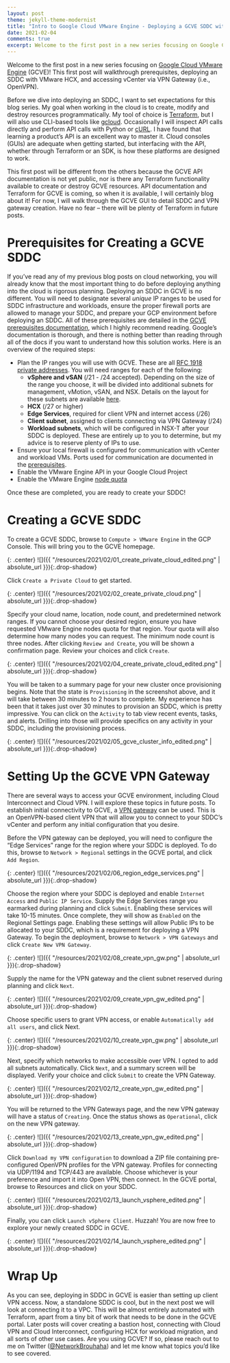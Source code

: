```yaml
---
layout: post
theme: jekyll-theme-modernist
title: "Intro to Google Cloud VMware Engine - Deploying a GCVE SDDC with HCX"
date: 2021-02-04
comments: true
excerpt: Welcome to the first post in a new series focusing on Google Cloud VMware Engine (GCVE)! This first post will walkthrough prerequisites, deploying an SDDC with VMware HCX, and accessing vCenter via VPN Gateway.<p>
---
```


Welcome to the first post in a new series focusing on [Google Cloud VMware Engine](https://cloud.google.com/vmware-engine) (GCVE)! This first post will walkthrough prerequisites, deploying an SDDC with VMware HCX, and accessing vCenter via VPN Gateway (i.e., OpenVPN).

Before we dive into deploying an SDDC, I want to set expectations for this blog series. My goal when working in the cloud is to create, modify and destroy resources programmatically. My tool of choice is [Terraform](https://www.terraform.io/), but I will also use CLI-based tools like [gcloud](https://cloud.google.com/sdk/gcloud). Occasionally I will inspect API calls directly and perform API calls with Python or [cURL](https://github.com/curl/curl). I have found that learning a product’s API is an excellent way to master it. Cloud consoles (GUIs) are adequate when getting started, but interfacing with the API, whether through Terraform or an SDK, is how these platforms are designed to work. 

This first post will be different from the others because the GCVE API documentation is not yet public, nor is there any Terraform functionality available to create or destroy GCVE resources. API documentation and Terraform for GCVE is coming, so when it is available, I will certainly blog about it! For now, I will walk through the GCVE GUI to detail SDDC and VPN gateway creation. Have no fear – there will be plenty of Terraform in future posts.

# Prerequisites for Creating a GCVE SDDC

If you’ve read any of my previous blog posts on cloud networking, you will already know that the most important thing to do before deploying anything into the cloud is rigorous planning. Deploying an SDDC in GCVE is no different. You will need to designate several *unique* IP ranges to be used for SDDC infrastructure and workloads, ensure the proper firewall ports are allowed to manage your SDDC, and prepare your GCP environment before deploying an SDDC. All of these prerequisites are detailed in the [GCVE prerequisites documentation](https://cloud.google.com/vmware-engine/docs/quickstart-prerequisites), which I highly recommend reading. Google’s documentation is thorough, and there is nothing better than reading through all of the docs if you want to understand how this solution works. Here is an overview of the required steps:

* Plan the IP ranges you will use with GCVE. These are all [RFC 1918 private addresses](https://en.wikipedia.org/wiki/Private_network). You will need ranges for each of the following:
    * **vSphere and vSAN** (/21 - /24 accepted). Depending on the size of the range you choose, it will be divided into additional subnets for management, vMotion, vSAN, and NSX. Details on the layout for these subnets are available [here](https://cloud.google.com/vmware-engine/docs/concepts-vlans-subnets#management_network_cidr_range_breakdown).
    * **HCX** (/27 or higher)
    * **Edge Services**, required for client VPN and internet access (/26)
    * **Client subnet**, assigned to clients connecting via VPN Gateway (/24)
    * **Workload subnets**, which will be configured in NSX-T after your SDDC is deployed. These are entirely up to you to determine, but my advice is to reserve plenty of IPs to use.
* Ensure your local firewall is configured for communication with vCenter and workload VMs. Ports used for communication are documented in the [prerequisites](https://cloud.google.com/vmware-engine/docs/quickstart-prerequisites#firewall-port-requirements).
* Enable the VMware Engine API in your Google Cloud Project
* Enable the VMware Engine [node quota](https://cloud.google.com/vmware-engine/quotas)

Once these are completed, you are ready to create your SDDC!

# Creating a GCVE SDDC

To create a GCVE SDDC, browse to `Compute > VMware Engine` in the GCP Console. This will bring you to the GCVE homepage.

{: .center}
![]({{ "/resources/2021/02/01_create_private_cloud_edited.png" | absolute_url }}){:.drop-shadow}

Click `Create a Private Cloud` to get started.

{: .center}
![]({{ "/resources/2021/02/02_create_private_cloud.png" | absolute_url }}){:.drop-shadow}

Specify your cloud name, location, node count, and predetermined network ranges. If you cannot choose your desired region, ensure you have requested VMware Engine nodes quota for that region. Your quota will also determine how many nodes you can request. The minimum node count is three nodes. After clicking `Review and Create`, you will be shown a confirmation page. Review your choices and click `Create`.

{: .center}
![]({{ "/resources/2021/02/04_create_private_cloud_edited.png" | absolute_url }}){:.drop-shadow}

You will be taken to a summary page for your new cluster once provisioning begins. Note that the state is `Provisioning` in the screenshot above, and it will take between 30 minutes to 2 hours to complete. My experience has been that it takes just over 30 minutes to provision an SDDC, which is pretty impressive. You can click on the `Activity` to tab view recent events, tasks, and alerts. Drilling into those will provide specifics on any activity in your SDDC, including the provisioning process. 

{: .center}
![]({{ "/resources/2021/02/05_gcve_cluster_info_edited.png" | absolute_url }}){:.drop-shadow}

# Setting Up the GCVE VPN Gateway

There are several ways to access your GCVE environment, including Cloud Interconnect and Cloud VPN. I will explore these topics in future posts. To establish initial connectivity to GCVE, a [VPN gateway](https://cloud.google.com/vmware-engine/docs/networking/howto-vpn-configure) can be used. This is an OpenVPN-based client VPN that will allow you to connect to your SDDC’s vCenter and perform any initial configuration that you desire.

Before the VPN gateway can be deployed, you will need to configure the “Edge Services” range for the region where your SDDC is deployed. To do this, browse to `Network > Regional` settings in the GCVE portal, and click `Add Region`.

{: .center}
![]({{ "/resources/2021/02/06_region_edge_services.png" | absolute_url }}){:.drop-shadow}

Choose the region where your SDDC is deployed and enable `Internet Access` and `Public IP Service`. Supply the Edge Services range you earmarked during planning and click `Submit`. Enabling these services will take 10-15 minutes. Once complete, they will show as `Enabled` on the Regional Settings page. Enabling these settings will allow Public IPs to be allocated to your SDDC, which is a requirement for deploying a VPN Gateway. To begin the deployment, browse to `Network > VPN Gateways` and click `Create New VPN Gateway`.

{: .center}
![]({{ "/resources/2021/02/08_create_vpn_gw.png" | absolute_url }}){:.drop-shadow}

Supply the name for the VPN gateway and the client subnet reserved during planning and click `Next`.

{: .center}
![]({{ "/resources/2021/02/09_create_vpn_gw_edited.png" | absolute_url }}){:.drop-shadow}

Choose specific users to grant VPN access, or enable `Automatically add all users`, and click Next.

{: .center}
![]({{ "/resources/2021/02/10_create_vpn_gw.png" | absolute_url }}){:.drop-shadow}

Next, specify which networks to make accessible over VPN. I opted to add all subnets automatically. Click `Next`, and a summary screen will be displayed. Verify your choice and click `Submit` to create the VPN Gateway.

{: .center}
![]({{ "/resources/2021/02/12_create_vpn_gw_edited.png" | absolute_url }}){:.drop-shadow}

You will be returned to the VPN Gateways page, and the new VPN gateway will have a status of `Creating`. Once the status shows as `Operational`, click on the new VPN gateway.

{: .center}
![]({{ "/resources/2021/02/13_create_vpn_gw_edited.png" | absolute_url }}){:.drop-shadow}

Click `Download my VPN configuration` to download a ZIP file containing pre-configured OpenVPN profiles for the VPN gateway. Profiles for connecting via UDP/1194 and TCP/443 are available. Choose whichever is your preference and import it into Open VPN, then connect. In the GCVE portal, browse to Resources and click on your SDDC.

{: .center}
![]({{ "/resources/2021/02/13_launch_vsphere_edited.png" | absolute_url }}){:.drop-shadow}

Finally, you can click `Launch vSphere Client`. Huzzah! You are now free to explore your newly created SDDC in GCVE.

{: .center}
![]({{ "/resources/2021/02/14_launch_vsphere_edited.png" | absolute_url }}){:.drop-shadow}

# Wrap Up

As you can see, deploying in SDDC in GCVE is easier than setting up client VPN access. Now, a standalone SDDC is cool, but in the next post we will look at connecting it to a VPC. This will be almost entirely automated with Terraform, apart from a tiny bit of work that needs to be done in the GCVE portal. Later posts will cover creating a bastion host, connecting with Cloud VPN and Cloud Interconnect, configuring HCX for workload migration, and all sorts of other use cases. Are you using GCVE? If so, please reach out to me on Twitter ([@NetworkBrouhaha](https://www.twitter.com/networkbrouhaha)) and let me know what topics you’d like to see covered.